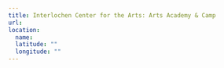 ```yaml
---
title: Interlochen Center for the Arts: Arts Academy & Camp
url:
location:
  name:
  latitude: ""
  longitude: ""
---
```

